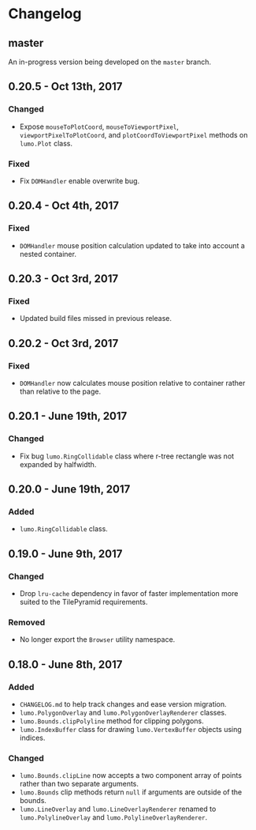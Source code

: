 # Changelog

## master

An in-progress version being developed on the `master` branch.

## 0.20.5 - Oct 13th, 2017
### Changed
- Expose `mouseToPlotCoord`, `mouseToViewportPixel`, `viewportPixelToPlotCoord`, and `plotCoordToViewportPixel` methods on `lumo.Plot` class.

### Fixed
- Fix `DOMHandler` enable overwrite bug.

## 0.20.4 - Oct 4th, 2017
### Fixed
- `DOMHandler` mouse position calculation updated to take into account a nested container.

## 0.20.3 - Oct 3rd, 2017
### Fixed
- Updated build files missed in previous release.

## 0.20.2 - Oct 3rd, 2017
### Fixed
- `DOMHandler` now calculates mouse position relative to container rather than relative to the page.

## 0.20.1 - June 19th, 2017
### Changed
- Fix bug `lumo.RingCollidable` class where r-tree rectangle was not expanded by halfwidth.

## 0.20.0 - June 19th, 2017
### Added
- `lumo.RingCollidable` class.

## 0.19.0 - June 9th, 2017
### Changed
- Drop `lru-cache` dependency in favor of faster implementation more suited to the TilePyramid requirements.

### Removed
- No longer export the `Browser` utility namespace.

## 0.18.0 - June 8th, 2017
### Added
- `CHANGELOG.md` to help track changes and ease version migration.
- `lumo.PolygonOverlay` and `lumo.PolygonOverlayRenderer` classes.
- `lumo.Bounds.clipPolyline` method for clipping polygons.
- `lumo.IndexBuffer` class for drawing `lumo.VertexBuffer` objects using indices.

### Changed
- `lumo.Bounds.clipLine` now accepts a two component array of points rather than two separate arguments.
- `lumo.Bounds` clip methods return `null` if arguments are outside of the bounds.
- `lumo.LineOverlay` and `lumo.LineOverlayRenderer` renamed to  `lumo.PolylineOverlay` and `lumo.PolylineOverlayRenderer`.
